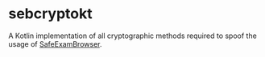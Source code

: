 # sebcryptokt

A Kotlin implementation of all cryptographic methods required to spoof the usage of 
[SafeExamBrowser](https://safeexambrowser.org/news_en.html).





